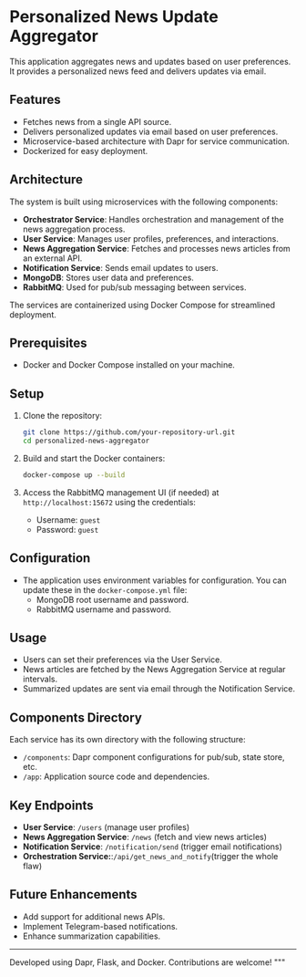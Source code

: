 # Personalized News Update Aggregator

This application aggregates news and updates based on user preferences. It provides a personalized news feed and delivers updates via email.

## Features

- Fetches news from a single API source.
- Delivers personalized updates via email based on user preferences.
- Microservice-based architecture with Dapr for service communication.
- Dockerized for easy deployment.

## Architecture

The system is built using microservices with the following components:

- **Orchestrator Service**: Handles orchestration and management of the news aggregation process.
- **User Service**: Manages user profiles, preferences, and interactions.
- **News Aggregation Service**: Fetches and processes news articles from an external API.
- **Notification Service**: Sends email updates to users.
- **MongoDB**: Stores user data and preferences.
- **RabbitMQ**: Used for pub/sub messaging between services.

The services are containerized using Docker Compose for streamlined deployment.

## Prerequisites

- Docker and Docker Compose installed on your machine.

## Setup

1. Clone the repository:
    ```bash
    git clone https://github.com/your-repository-url.git
    cd personalized-news-aggregator
    ```

2. Build and start the Docker containers:
    ```bash
    docker-compose up --build
    ```

3. Access the RabbitMQ management UI (if needed) at `http://localhost:15672` using the credentials:
   - Username: `guest`
   - Password: `guest`

## Configuration

- The application uses environment variables for configuration. You can update these in the `docker-compose.yml` file:
  - MongoDB root username and password.
  - RabbitMQ username and password.

## Usage

- Users can set their preferences via the User Service.
- News articles are fetched by the News Aggregation Service at regular intervals.
- Summarized updates are sent via email through the Notification Service.

## Components Directory

Each service has its own directory with the following structure:

- `/components`: Dapr component configurations for pub/sub, state store, etc.
- `/app`: Application source code and dependencies.

## Key Endpoints

- **User Service**: `/users` (manage user profiles)
- **News Aggregation Service**: `/news` (fetch and view news articles)
- **Notification Service**: `/notification/send` (trigger email notifications)
- **Orchestration Service:**:`/api/get_news_and_notify`(trigger the whole flaw)

## Future Enhancements

- Add support for additional news APIs.
- Implement Telegram-based notifications.
- Enhance summarization capabilities.

---

Developed using Dapr, Flask, and Docker. Contributions are welcome!
"""

